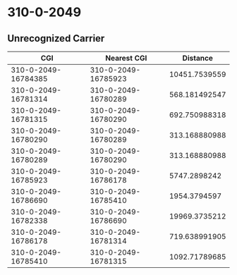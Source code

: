 # 310-0-2049
## Unrecognized Carrier


| CGI | Nearest CGI | Distance |
|-----|-------------|----------|
| 310-0-2049-16784385 | 310-0-2049-16785923 | 10451.7539559 |
| 310-0-2049-16781314 | 310-0-2049-16780289 | 568.181492547 |
| 310-0-2049-16781315 | 310-0-2049-16780290 | 692.750988318 |
| 310-0-2049-16780290 | 310-0-2049-16780289 | 313.168880988 |
| 310-0-2049-16780289 | 310-0-2049-16780290 | 313.168880988 |
| 310-0-2049-16785923 | 310-0-2049-16786178 | 5747.2898242 |
| 310-0-2049-16786690 | 310-0-2049-16785410 | 1954.3794597 |
| 310-0-2049-16782338 | 310-0-2049-16786690 | 19969.3735212 |
| 310-0-2049-16786178 | 310-0-2049-16781314 | 719.638991905 |
| 310-0-2049-16785410 | 310-0-2049-16781315 | 1092.71789685 |

